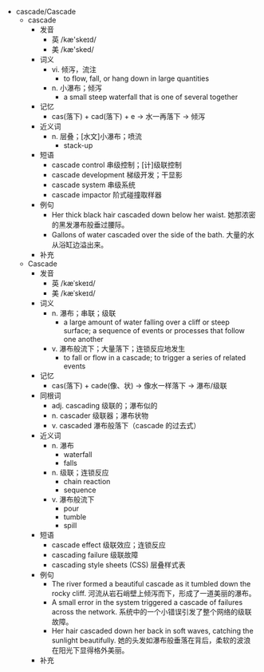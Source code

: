 - cascade/Cascade
  - cascade
    - 发音
      - 英 /kæ'skeɪd/
      - 美 /kæ'sked/
    - 词义
      - vi. 倾泻，流注
        - to flow, fall, or hang down in large quantities
      - n. 小瀑布；倾泻
        - a small steep waterfall that is one of several together
    - 记忆
      - cas(落下) + cad(落下) + e → 水一再落下 → 倾泻
    - 近义词
      - n. 层叠；[水文]小瀑布；喷流
        - stack-up
    - 短语
      - cascade control 串级控制；[计]级联控制
      - cascade development 梯级开发；干显影
      - cascade system 串级系统
      - cascade impactor 阶式碰撞取样器
    - 例句
      - Her thick black hair cascaded down below her waist. 她那浓密的黑发瀑布般垂过腰际。
      - Gallons of water cascaded over the side of the bath. 大量的水从浴缸边溢出来。
    - 补充
  - Cascade
    - 发音
      - 英 /kæˈskeɪd/
      - 美 /kæˈskeɪd/
    - 词义
      - n. 瀑布；串联；级联
        - a large amount of water falling over a cliff or steep surface; a sequence of events or processes that follow one another
      - v. 瀑布般流下；大量落下；连锁反应地发生
        - to fall or flow in a cascade; to trigger a series of related events
    - 记忆
      - cas(落下) + cade(像、状) → 像水一样落下 → 瀑布/级联
    - 同根词
      - adj. cascading 级联的；瀑布似的
      - n. cascader 级联器；瀑布状物
      - v. cascaded 瀑布般落下（cascade 的过去式）
    - 近义词
      - n. 瀑布
        - waterfall
        - falls
      - n. 级联；连锁反应
        - chain reaction
        - sequence
      - v. 瀑布般流下
        - pour
        - tumble
        - spill
    - 短语
      - cascade effect 级联效应；连锁反应
      - cascading failure 级联故障
      - cascading style sheets (CSS) 层叠样式表
    - 例句
      - The river formed a beautiful cascade as it tumbled down the rocky cliff. 河流从岩石峭壁上倾泻而下，形成了一道美丽的瀑布。
      - A small error in the system triggered a cascade of failures across the network. 系统中的一个小错误引发了整个网络的级联故障。
      - Her hair cascaded down her back in soft waves, catching the sunlight beautifully. 她的头发如瀑布般垂落在背后，柔软的波浪在阳光下显得格外美丽。
    - 补充

